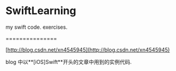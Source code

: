 SwiftLearning
=============

my swift code. exercises.

===============

[http://blog.csdn.net/xn4545945](http://blog.csdn.net/xn4545945)

blog 中以**[iOS]Swift**开头的文章中用到的实例代码.